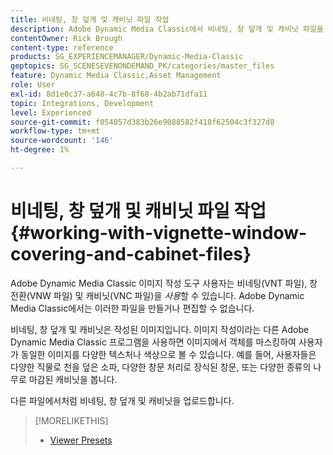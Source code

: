 ```yaml
---
title: 비네팅, 창 덮개 및 캐비닛 파일 작업
description: Adobe Dynamic Media Classic에서 비네팅, 창 덮개 및 캐비닛 파일을 사용하여 작업하는 방법을 알아봅니다.
contentOwner: Rick Brough
content-type: reference
products: SG_EXPERIENCEMANAGER/Dynamic-Media-Classic
geptopics: SG_SCENESEVENONDEMAND_PK/categories/master_files
feature: Dynamic Media Classic,Asset Management
role: User
exl-id: 8d1e0c37-a648-4c7b-8f68-4b2ab71dfa11
topic: Integrations, Development
level: Experienced
source-git-commit: f054057d383b26e9088582f418f62504c3f327d8
workflow-type: tm+mt
source-wordcount: '146'
ht-degree: 1%

---
```


# 비네팅, 창 덮개 및 캐비닛 파일 작업{#working-with-vignette-window-covering-and-cabinet-files}

Adobe Dynamic Media Classic 이미지 작성 도구 사용자는 비네팅(VNT 파일), 창 전환(VNW 파일) 및 캐비닛(VNC 파일)을 *사용*&#x200B;할 수 있습니다. Adobe Dynamic Media Classic에서는 이러한 파일을 만들거나 편집할 수 없습니다.

비네팅, 창 덮개 및 캐비닛은 작성된 이미지입니다. 이미지 작성이라는 다른 Adobe Dynamic Media Classic 프로그램을 사용하면 이미지에서 객체를 마스킹하여 사용자가 동일한 이미지를 다양한 텍스처나 색상으로 볼 수 있습니다. 예를 들어, 사용자들은 다양한 직물로 천을 덮은 소파, 다양한 창문 처리로 장식된 창문, 또는 다양한 종류의 나무로 마감된 캐비닛을 봅니다.

다른 파일에서처럼 비네팅, 창 덮개 및 캐비닛을 업로드합니다.

>[!MORELIKETHIS]
>
>* [Viewer Presets](application-setup.md#viewer_presets)
